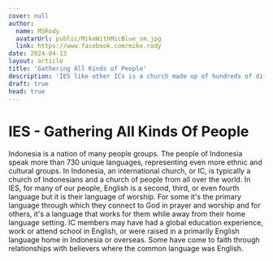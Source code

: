 ```yaml
---
cover: null
author:
  name: MSRody
  avatarUrl: public/MikeWithMicBlue_sm.jpg
  link: https://www.facebook.com/mike.rody
date: 2024-04-13
layout: article
title: 'Gathering All Kinds of People'
description: 'IES like other ICs is a church made up of hundreds of different kinds of people from different places, backgrounds, traditions and expereinces.'
draft: true
head: true
---
```


# IES - Gathering All Kinds Of People

Indonesia is a nation of many people groups. The people of Indonesia speak more than 730 unique languages, representing even more ethnic and cultural groups. In Indonesia, an international church, or IC, is typically a church of Indonesians and a church of people from all over the world. In IES, for many of our people, English is a second, third, or even fourth language but it is their language of worship. For some it's the primary language through which they connect to God in prayer and worship and for others, it's a language that works for them while away from their home language setting. IC members may have had a global education experience, work or attend school in English, or were raised in a primarily English language home in Indonesia or overseas. Some have come to faith through relationships with believers where the common language was English.


